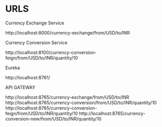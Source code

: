 # URLS

Currency Exchange Service

http://localhost:8000/currency-exchange/from/USD/to/INR

Currency Conversion Service

http://localhost:8100/currency-conversion-feign/from/USD/to/INR/quantity/10

Eureka

http://localhost:8761/

API GATEWAY

http://localhost:8765/currency-exchange/from/USD/to/INR
http://localhost:8765/currency-conversion/from/USD/to/INR/quantity/10
http://localhost:8765/currency-conversion-feign/from/USD/to/INR/quantity/10
http://localhost:8765/currency-conversion-new/from/USD/to/INR/quantity/10
